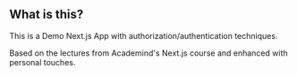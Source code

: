 ## What is this?

This is a Demo Next.js App with authorization/authentication techniques.

Based on the lectures from Academind's Next.js course and enhanced with personal touches.

<!-- ## Deployment?

[Here on Vercel](https://next-events-mf.vercel.app/)! -->
